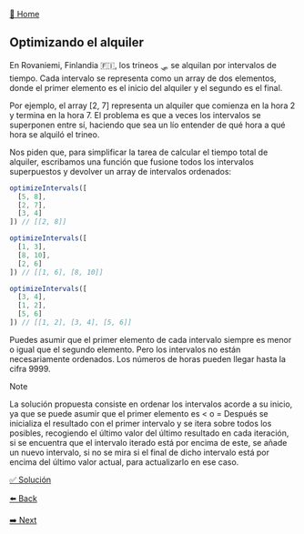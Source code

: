 [🏡 Home](https://github.com/jcuencagento/JCG-adventJS)

## Optimizando el alquiler

En Rovaniemi, Finlandia 🇫🇮, los trineos 🛷 se alquilan por intervalos de tiempo. Cada intervalo se representa como un array de dos elementos, 
donde el primer elemento es el inicio del alquiler y el segundo es el final.

Por ejemplo, el array [2, 7] representa un alquiler que comienza en la hora 2 y termina en la hora 7. El problema es que a veces los intervalos
se superponen entre sí, haciendo que sea un lío entender de qué hora a qué hora se alquiló el trineo.

Nos piden que, para simplificar la tarea de calcular el tiempo total de alquiler, escribamos una función que fusione todos los intervalos
superpuestos y devolver un array de intervalos ordenados:

```javascript
optimizeIntervals([
  [5, 8],
  [2, 7],
  [3, 4]
]) // [[2, 8]]

optimizeIntervals([
  [1, 3],
  [8, 10],
  [2, 6]
]) // [[1, 6], [8, 10]]

optimizeIntervals([
  [3, 4],
  [1, 2],
  [5, 6]
]) // [[1, 2], [3, 4], [5, 6]]
```

Puedes asumir que el primer elemento de cada intervalo siempre es menor o igual que el segundo elemento. 
Pero los intervalos no están necesariamente ordenados.
Los números de horas pueden llegar hasta la cifra 9999.


> [!NOTE]
> La solución propuesta consiste en ordenar los intervalos acorde a su inicio, ya que se puede asumir que el primer elemento es < o =
> Después se inicializa el resultado con el primer intervalo y se itera sobre todos los posibles, recogiendo el último valor del último
> resultado en cada iteración, si se encuentra que el intervalo iterado está por encima de este, se añade un nuevo intervalo, si no
> se mira si el final de dicho intervalo está por encima del último valor actual, para actualizarlo en ese caso.


[✅ Solución](https://github.com/jcuencagento/JCG-adventJS/blob/master/challenges/december_17.js)


[⬅️ Back](https://github.com/jcuencagento/JCG-adventJS/blob/master/challenges/december_16.md)


[➡️ Next](https://github.com/jcuencagento/JCG-adventJS/blob/master/challenges/december_18.md)
